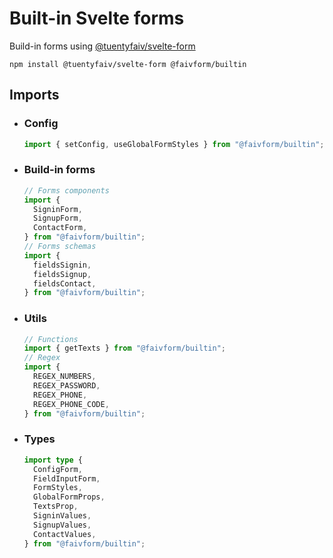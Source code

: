 # Built-in Svelte forms
Build-in forms using [@tuentyfaiv/svelte-form](https://www.npmjs.com/package/@tuentyfaiv/svelte-form)

`npm install @tuentyfaiv/svelte-form @faivform/builtin`

## Imports
- ### Config 
  ```typescript
  import { setConfig, useGlobalFormStyles } from "@faivform/builtin";
  ```
- ### Build-in forms
  ```typescript
  // Forms components
  import {
    SigninForm,
    SignupForm,
    ContactForm,
  } from "@faivform/builtin";
  // Forms schemas
  import {
    fieldsSignin,
    fieldsSignup,
    fieldsContact,
  } from "@faivform/builtin";
  ```
- ### Utils
  ```typescript
  // Functions
  import { getTexts } from "@faivform/builtin";
  // Regex
  import {
    REGEX_NUMBERS,
    REGEX_PASSWORD,
    REGEX_PHONE,
    REGEX_PHONE_CODE,
  } from "@faivform/builtin";
  ```
- ### Types
  ```typescript
  import type {
    ConfigForm,
    FieldInputForm,
    FormStyles,
    GlobalFormProps,
    TextsProp,
    SigninValues,
    SignupValues,
    ContactValues,
  } from "@faivform/builtin";
  ```